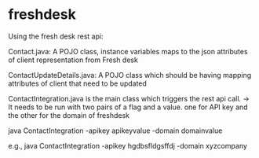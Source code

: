 # freshdesk
Using the fresh desk rest api:

Contact.java: A POJO class, instance variables maps to the json attributes of client representation from Fresh desk

ContactUpdateDetails.java: A POJO class which should be having mapping attributes of client that need to be updated

ContactIntegration.java is the main class which triggers the rest api call.
 -> It needs to be run with two pairs of a flag and a value. one for API key and the other for the domain of freshdesk
 
 java ContactIntegration -apikey apikeyvalue -domain domainvalue


 e.g., java ContactIntegration -apikey hgdbsfldgsffdj -domain xyzcompany
